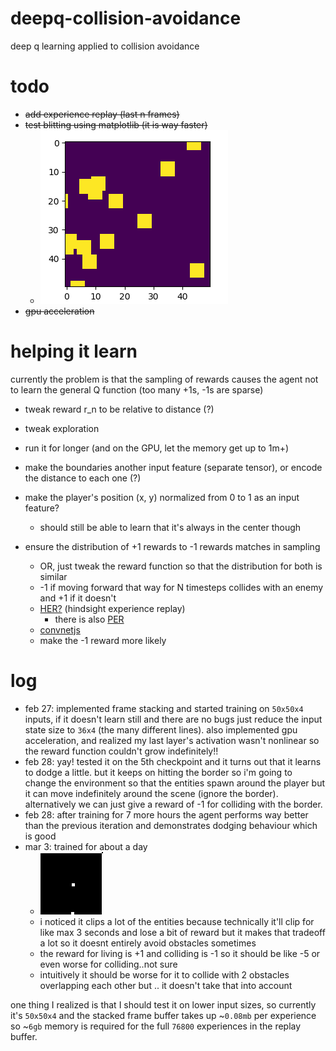 # deepq-collision-avoidance
deep q learning applied to collision avoidance

# todo

- ~~add experience replay (last n frames)~~
- ~~test blitting using matplotlib (it is way faster)~~
    - ![](figures/fig1.png)
- ~~gpu acceleration~~

# helping it learn

currently the problem is that the sampling of rewards causes the agent not to learn the general Q function (too many +1s, -1s are sparse)

- tweak reward r_n to be relative to distance (?)
- tweak exploration
- run it for longer (and on the GPU, let the memory get up to 1m+)
- make the boundaries another input feature (separate tensor), or encode the distance to each one (?)
- make the player's position (x, y) normalized from 0 to 1 as an input feature?
    - should still be able to learn that it's always in the center though
    
- ensure the distribution of +1 rewards to -1 rewards matches in sampling
    - OR, just tweak the reward function so that the distribution for both is similar
    - -1 if moving forward that way for N timesteps collides with an enemy and +1 if it doesn't
    - [HER?](https://becominghuman.ai/learning-from-mistakes-with-hindsight-experience-replay-547fce2b3305_) (hindsight experience replay)
        - there is also [PER](https://medium.freecodecamp.org/improvements-in-deep-q-learning-dueling-double-dqn-prioritized-experience-replay-and-fixed-58b130cc5682)
    - [convnetjs](https://cs.stanford.edu/people/karpathy/convnetjs/demo/rldemo.html)
    - make the -1 reward more likely
    
# log 
- feb 27: implemented frame stacking and started training on `50x50x4` inputs, if it doesn't learn still and there are no bugs just reduce the input state size to `36x4` (the many different lines). also implemented gpu acceleration, and realized my last layer's activation wasn't nonlinear so the reward function couldn't grow indefinitely!!
- feb 28: yay! tested it on the 5th checkpoint and it turns out that it learns to dodge a little. but it keeps on hitting the border so i'm going to change the environment so that the entities spawn around the player but it can move indefinitely around the scene (ignore the border). alternatively we can just give a reward of -1 for colliding with the border.
- feb 28: after training for 7 more hours the agent performs way better than the previous iteration and demonstrates dodging behaviour which is good
- mar 3:  trained for about a day 
    - ![](figures/animation.gif)
    - i noticed it clips a lot of the entities because technically it'll clip for like max 3 seconds and lose a bit of reward but it makes that tradeoff a lot so it doesnt entirely avoid obstacles sometimes
    - the reward for living is +1 and colliding is -1 so it should be like -5 or even worse for colliding..not sure
    - intuitively it should be worse for it to collide with 2 obstacles overlapping each other but .. it doesn't take that into account

one thing I realized is that I should test it on lower input sizes, so currently it's `50x50x4` and the stacked frame buffer takes up ~`0.08mb` per experience so  ~`6gb` memory is required for the full `76800` experiences in the replay buffer.